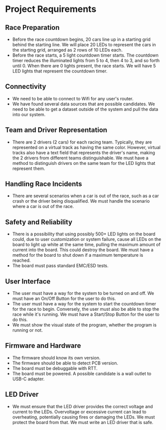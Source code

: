# Project Requirements

## Race Preparation
- Before the race countdown begins, 20 cars line up in a starting grid behind the starting line. We will place 20 LEDs to represent the cars in the starting grid, arranged as 2 rows of 10 LEDs each.
- Before the race starts, a 5 light countdown timer starts. The countdown timer reduces the illuminated lights from 5 to 4, then 4 to 3, and so forth until 0. When there are 0 lights present, the race starts. We will have 5 LED lights that represent the countdown timer.

## Connectivity
- We need to be able to connect to Wifi for any user's router.
- We have found several data sources that are possible candidates. We need to be able to get a dataset outside of the system and pull the data into our system.

## Team and Driver Representation
- There are 2 drivers (2 cars) for each racing team. Typically, they are represented on a virtual track as having the same color. However, virtual tracks also have a text field that represents the driver's name, making the 2 drivers from different teams distinguishable. We must have a method to distinguish drivers on the same team for the LED lights that represent them.

## Handling Race Incidents
- There are several scenarios when a car is out of the race, such as a car crash or the driver being disqualified. We must handle the scenario where a car is out of the race.

## Safety and Reliability
- There is a possibility that using possibly 500+ LED lights on the board could, due to user customization or system failure, cause all LEDs on the board to light up white at the same time, pulling the maximum amount of current into the board. This could destroy the board. We must have a method for the board to shut down if a maximum temperature is reached.
- The board must pass standard EMC/ESD tests.

## User Interface
- The user must have a way for the system to be turned on and off. We must have an On/Off Button for the user to do this.
- The user must have a way for the system to start the countdown timer for the race to begin. Conversely, the user must also be able to stop the race while it's running. We must have a Start/Stop Button for the user to do this.
- We must show the visual state of the program, whether the program is running or not.

## Firmware and Hardware
- The firmware should know its own version.
- The firmware should be able to detect PCB version.
- The board must be debuggable with RTT.
- The board must be powered. A possible candidate is a wall outlet to USB-C adapter.

## LED Driver
- We must ensure that the LED driver provides the correct voltage and current to the LEDs. Overvoltage or excessive current can lead to overheating, potentially causing fires or damaging the LEDs. We must protect the board from that. We must write an LED driver that is safe.
